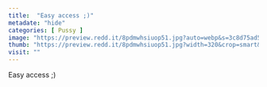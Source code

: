 ```yaml
---
title:  "Easy access ;)"
metadate: "hide"
categories: [ Pussy ]
image: "https://preview.redd.it/8pdmwhsiuop51.jpg?auto=webp&s=3c8d75ad599e6b789db7f8589f162e72d1773cb6"
thumb: "https://preview.redd.it/8pdmwhsiuop51.jpg?width=320&crop=smart&auto=webp&s=c192932ebd4d112a69ae00d747bfac26f5981a60"
visit: ""
---
```

Easy access ;)

